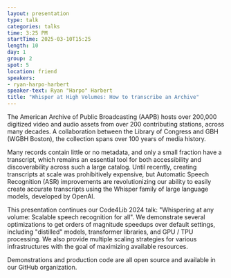 ```yaml
---
layout: presentation
type: talk
categories: talks
time: 3:25 PM
startTime: 2025-03-10T15:25 
length: 10
day: 1
group: 2
spot: 5
location: friend
speakers:
- ryan-harpo-harbert
speaker-text: Ryan "Harpo" Harbert
title: "Whisper at High Volumes: How to transcribe an Archive"
---
```

The American Archive of Public Broadcasting (AAPB) hosts over 200,000 digitized video and audio assets from over 200 contributing stations, across many decades. A collaboration between the Library of Congress and GBH (WGBH Boston), the collection spans over 100 years of media history.

Many records contain little or no metadata, and only a small fraction have a transcript, which remains an essential tool for both accessibility and discoverability across such a large catalog. Until recently, creating transcripts at scale was prohibitively expensive, but Automatic Speech Recognition (ASR) improvements are revolutionizing our ability to easily create accurate transcripts using the Whisper family of large language models, developed by OpenAI.

This presentation continues our Code4Lib 2024 talk: "Whispering at any volume: Scalable speech recognition for all". We demonstrate several optimizations to get orders of magnitude speedups over default settings, including "distilled" models, transformer libraries, and GPU / TPU processing. We also provide multiple scaling strategies for various infrastructures with the goal of maximizing available resources.

Demonstrations and production code are all open source and available in our GitHub organization.
